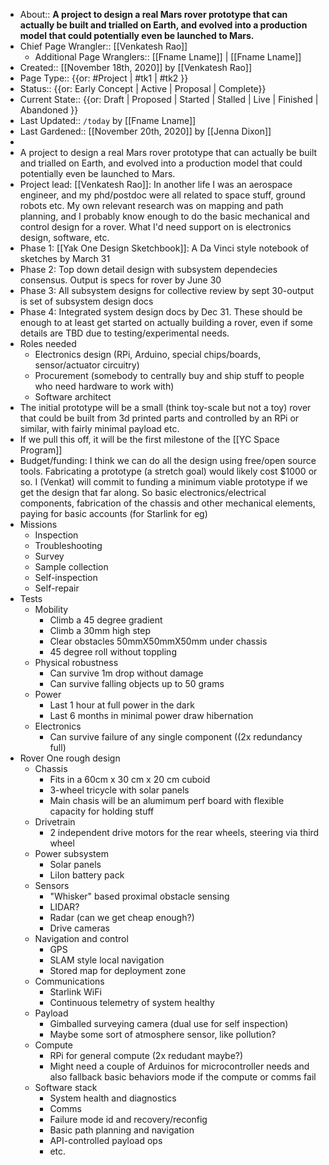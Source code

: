 - About:: __A project to design a real Mars rover prototype that can actually be built and trialled on Earth, and evolved into a production model that could potentially even be launched to Mars.__
- Chief Page Wrangler:: [[Venkatesh Rao]]
    - Additional Page Wranglers:: [[Fname Lname]] | [[Fname Lname]]
- Created:: [[November 18th, 2020]] by [[Venkatesh Rao]]
- Page Type:: {{or: #Project | #tk1 | #tk2 }}
- Status:: {{or: Early Concept | Active | Proposal | Complete}}
- Current State:: {{or: Draft | Proposed | Started | Stalled | Live | Finished | Abandoned }}
- Last Updated:: `/today` by [[Fname Lname]]
- Last Gardened:: [[November 20th, 2020]] by [[Jenna Dixon]]
-  
- A project to design a real Mars rover prototype that can actually be built and trialled on Earth, and evolved into a production model that could potentially even be launched to Mars.
- Project lead: [[Venkatesh Rao]]: In another life I was an aerospace engineer, and my phd/postdoc were all related to space stuff, ground robots etc. My own relevant research was on mapping and path planning, and I probably know enough to do the basic mechanical and control design for a rover. What I'd need support on is electronics design, software, etc.
- Phase 1: [[Yak One Design Sketchbook]]: A Da Vinci style notebook of sketches by March 31
- Phase 2: Top down detail design with subsystem dependecies consensus. Output is specs for rover by June 30
- Phase 3: All subsystem designs for collective review by sept 30-output is set of subsystem design docs
- Phase 4: Integrated system design docs by Dec 31. These should be enough to at least get started on actually building a rover, even if some details are TBD due to testing/experimental needs.
- Roles needed
    - Electronics design (RPi, Arduino, special chips/boards, sensor/actuator circuitry)
    - Procurement (somebody to centrally buy and ship stuff to people who need hardware to work with)
    - Software architect
- The initial prototype will be a small (think toy-scale but not a toy) rover that could be built from 3d printed parts and controlled by an RPi or similar, with fairly minimal payload etc.
- If we pull this off, it will be the first milestone of the [[YC Space Program]]
- Budget/funding: I think we can do all the design using free/open source tools. Fabricating a prototype (a stretch goal) would likely cost $1000 or so. I (Venkat) will commit to funding a minimum viable prototype if we get the design that far along. So basic electronics/electrical components, fabrication of the chassis and other mechanical elements, paying for basic accounts (for Starlink for eg)
- Missions
    - Inspection
    - Troubleshooting
    - Survey
    - Sample collection
    - Self-inspection
    - Self-repair
- Tests
    - Mobility
        - Climb a 45 degree gradient
        - Climb a 30mm high step
        - Clear obstacles 50mmX50mmX50mm under chassis
        - 45 degree roll without toppling
    - Physical robustness
        - Can survive 1m drop without damage
        - Can survive falling objects up to 50 grams
    - Power
        - Last 1 hour at full power in the dark
        - Last 6 months in minimal power draw hibernation
    - Electronics
        - Can survive failure of any single component ((2x redundancy full)
- Rover One rough design
    - Chassis
        - Fits in a 60cm x 30 cm x 20 cm cuboid
        - 3-wheel tricycle with solar panels
        - Main chasis will be an alumimum perf board with flexible capacity for holding stuff
    - Drivetrain
        - 2 independent drive motors for the rear wheels, steering via third wheel
    - Power subsystem
        - Solar panels
        - LiIon battery pack
    - Sensors
        - "Whisker" based proximal obstacle sensing
        - LIDAR?
        - Radar (can we get cheap enough?)
        - Drive cameras
    - Navigation and control
        - GPS
        - SLAM style local navigation
        - Stored map for deployment zone
    - Communications
        - Starlink WiFi
        - Continuous telemetry of system healthy
    - Payload
        - Gimballed surveying camera (dual use for self inspection)
        - Maybe some sort of atmosphere sensor, like pollution?
    - Compute
        - RPi for general compute (2x redudant maybe?)
        - Might need a couple of Arduinos for microcontroller needs and also fallback basic behaviors mode if the compute or comms fail
    - Software stack
        - System health and diagnostics
        - Comms
        - Failure mode id and recovery/reconfig
        - Basic path planning and navigation
        - API-controlled payload ops
        - etc.
